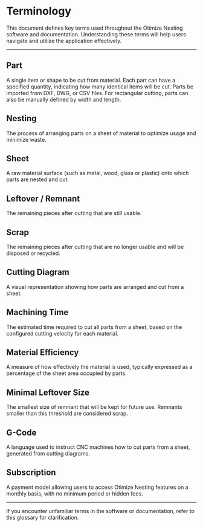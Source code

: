 # Terminology

This document defines key terms used throughout the Otimize Nesting software and documentation. Understanding these terms will help users navigate and utilize the application effectively.

---

## Part
A single item or shape to be cut from material. Each part can have a specified quantity, indicating how many identical items will be cut. Parts be imported from DXF, DWG, or CSV files. For rectangular cutting, parts can also be manually defined by width and length.

## Nesting
The process of arranging parts on a sheet of material to optimize usage and minimize waste.

## Sheet
A raw material surface (such as metal, wood, glass or plastic) onto which parts are nested and cut.

## Leftover / Remnant
The remaining pieces after cutting that are still usable.

## Scrap
The remaining pieces after cutting that are no longer usable and will be disposed or recycled.

## Cutting Diagram
A visual representation showing how parts are arranged and cut from a sheet.

## Machining Time
The estimated time required to cut all parts from a sheet, based on the configured cutting velocity for each material.

## Material Efficiency
A measure of how effectively the material is used, typically expressed as a percentage of the sheet area occupied by parts.

## Minimal Leftover Size
The smallest size of remnant that will be kept for future use. Remnants smaller than this threshold are considered scrap.

## G-Code
A language used to instruct CNC machines how to cut parts from a sheet, generated from cutting diagrams.

## Subscription
A payment model allowing users to access Otimize Nesting features on a monthly basis, with no minimum period or hidden fees.

---

If you encounter unfamiliar terms in the software or documentation, refer to this glossary for clarification.